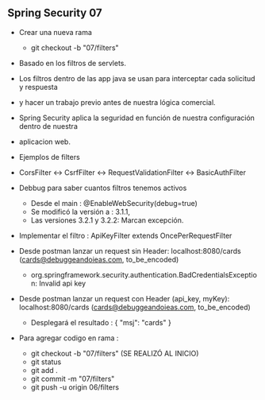 ## Spring Security 07
- Crear una nueva rama 
  - git checkout -b "07/filters"

- Basado en los filtros de servlets.
- Los filtros dentro de las app java se usan para interceptar cada solicitud y respuesta
- y hacer un trabajo previo antes de nuestra lógica comercial.
- Spring Security aplica la seguridad en función de nuestra configuración dentro de nuestra
- aplicacion web.

- Ejemplos de filters
- CorsFilter <-> CsrfFilter <-> RequestValidationFilter <-> BasicAuthFilter

- Debbug para saber cuantos filtros tenemos activos
  - Desde el main :  @EnableWebSecurity(debug=true)
  - Se modificó la versión a : 3.1.1,  
  - Las versiones 3.2.1 y 3.2.2: Marcan excepción.

- Implementar el filtro :  ApiKeyFilter extends OncePerRequestFilter
- Desde postman lanzar un request sin Header:  localhost:8080/cards (cards@debuggeandoieas.com, to_be_encoded)
  - org.springframework.security.authentication.BadCredentialsException: Invalid api key 
- Desde postman lanzar un request con Header (api_key, myKey):  localhost:8080/cards (cards@debuggeandoieas.com, to_be_encoded)
  - Desplegará el resultado : { "msj": "cards" }
  
    
- Para agregar codigo en rama :
  - git checkout -b "07/filters"  (SE REALIZÓ AL INICIO)
  - git status
  - git add .
  - git commit -m "07/filters"
  - git push -u origin 06/filters
